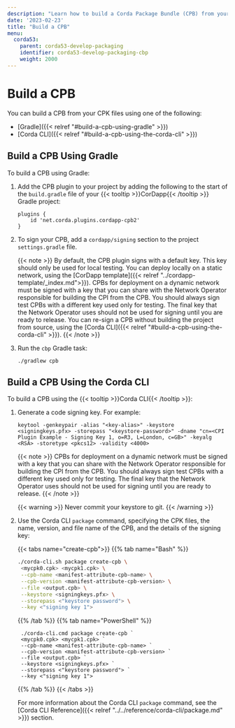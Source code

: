 ```yaml
---
description: "Learn how to build a Corda Package Bundle (CPB) from your Corda Package (CPK) files using Gradle or the Corda CLI."
date: '2023-02-23'
title: "Build a CPB"
menu:
  corda53:
    parent: corda53-develop-packaging
    identifier: corda53-develop-packaging-cbp
    weight: 2000
---
```

# Build a CPB

You can build a CPB from your CPK files using one of the following:

* [Gradle]({{< relref "#build-a-cpb-using-gradle" >}})
* [Corda CLI]({{< relref "#build-a-cpb-using-the-corda-cli" >}})

## Build a CPB Using Gradle

To build a CPB using Gradle:

1. Add the CPB plugin to your project by adding the following to the start of the `build.gradle` file of your {{< tooltip >}}CorDapp{{< /tooltip >}} Gradle project:
   ```
   plugins {
       id 'net.corda.plugins.cordapp-cpb2'
   }
   ```

2. To sign your CPB, add a `cordapp/signing` section to the project `settings.gradle` file.

   {{< note >}}
By default, the CPB plugin signs with a default key. This key should only be used for local testing. You can deploy locally on a static network, using the [CorDapp template]({{< relref "../cordapp-template/_index.md">}}).
CPBs for deployment on a dynamic network must be signed with a key that you can share with the Network Operator responsible for building the CPI from the CPB.
You should always sign test CPBs with a different key used only for testing. The final key that the Network Operator uses should not be used for signing until you are ready to release. You can re-sign a CPB without building the project from source, using the [Corda CLI]({{< relref "#build-a-cpb-using-the-corda-cli" >}}).
   {{< /note >}}

3. Run the `cbp` Gradle task:
   ```
   ./gradlew cpb
   ```

## Build a CPB Using the Corda CLI

To build a CPB using the {{< tooltip >}}Corda CLI{{< /tooltip >}}:

1. Generate a code signing key. For example:

   ```
   keytool -genkeypair -alias "<key-alias>" -keystore <signingkeys.pfx> -storepass "<keystore-password>" -dname "cn=<CPI Plugin Example - Signing Key 1, o=R3, L=London, c=GB>" -keyalg <RSA> -storetype <pkcs12> -validity <4000>
   ```
   {{< note >}}
CPBs for deployment on a dynamic network must be signed with a key that you can share with the Network Operator responsible for building the CPI from the CPB.
You should always sign test CPBs with a different key used only for testing. The final key that the Network Operator uses should not be used for signing until you are ready to release.
   {{< /note >}}

   {{< warning >}}
   Never commit your keystore to git.
   {{< /warning >}}

2. Use the Corda CLI `package` command, specifying the CPK files, the name, version, and file name of the CPB, and the details of the signing key:

   {{< tabs name="create-cpb">}}
   {{% tab name="Bash" %}}
   ```sh
   ./corda-cli.sh package create-cpb \
    <mycpk0.cpk> <mycpk1.cpk> \
    --cpb-name <manifest-attribute-cpb-name> \
    --cpb-version <manifest-attribute-cpb-version> \
    --file <output.cpb> \
    --keystore <signingkeys.pfx> \
    --storepass <"keystore password"> \
    --key <"signing key 1">
   ```
   {{% /tab %}}
   {{% tab name="PowerShell" %}}
   ```shell
    ./corda-cli.cmd package create-cpb `
    <mycpk0.cpk> <mycpk1.cpk> `
    --cpb-name <manifest-attribute-cpb-name> `
    --cpb-version <manifest-attribute-cpb-version> `
    --file <output.cpb> `
    --keystore <signingkeys.pfx> `
    --storepass <"keystore password"> `
    --key <"signing key 1">
   ```
   {{% /tab %}}
   {{< /tabs >}}

   For more information about the Corda CLI `package` command, see the [Corda CLI Reference]({{< relref "../../reference/corda-cli/package.md" >}}) section.
